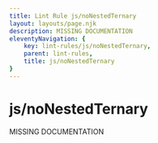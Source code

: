 ```yaml
---
title: Lint Rule js/noNestedTernary
layout: layouts/page.njk
description: MISSING DOCUMENTATION
eleventyNavigation: {
	key: lint-rules/js/noNestedTernary,
	parent: lint-rules,
	title: js/noNestedTernary
}
---
```


# js/noNestedTernary

MISSING DOCUMENTATION
